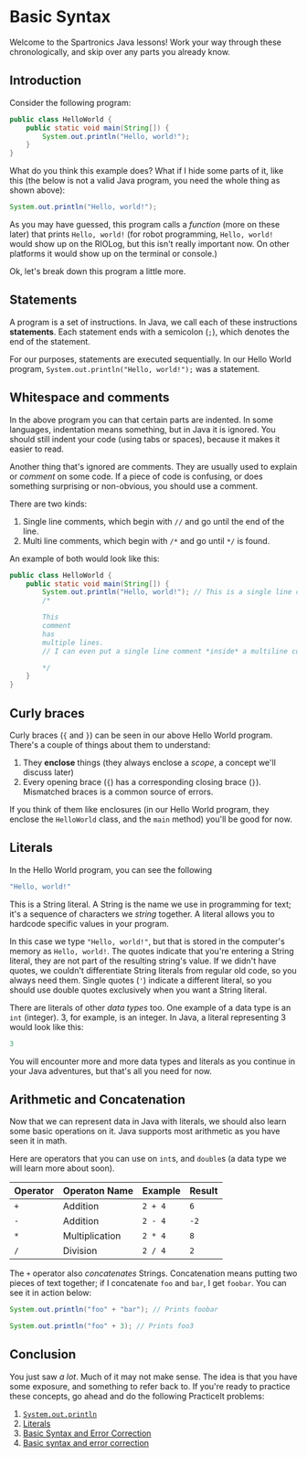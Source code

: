 # Basic Syntax
Welcome to the Spartronics Java lessons! Work your way through these chronologically, and skip over any parts you already know.

## Introduction
Consider the following program:

```java
public class HelloWorld {
	public static void main(String[]) {
		System.out.println("Hello, world!");
	}
}
```

What do you think this example does? What if I hide some parts of it, like this (the below is not a valid Java program, you need the whole thing as shown above):
```java
System.out.println("Hello, world!");
```

As you may have guessed, this program calls a _function_ (more on these later) that prints `Hello, world!` (for robot programming, `Hello, world!` would show up on the RIOLog, but this isn't really important now. On other platforms it would show up on the terminal or console.)

Ok, let's break down this program a little more.

## Statements
A program is a set of instructions. In Java, we call each of these instructions **statements**. Each statement ends with a semicolon (`;`), which denotes the end of the statement.

For our purposes, statements are executed sequentially. In our Hello World program, `System.out.println("Hello, world!");` was a statement.

## Whitespace and comments
In the above program you can that certain parts are indented. In some languages, indentation means something, but in Java it is ignored. You should still indent your code (using tabs or spaces), because it makes it easier to read.

Another thing that's ignored are comments. They are usually used to explain or *comment* on some code. If a piece of code is confusing, or does something surprising or non-obvious, you should use a comment.

There are two kinds:
 1. Single line comments, which begin with `//` and go until the end of the line.
 2. Multi line comments, which begin with `/*` and go until `*/` is found.

An example of both would look like this:
```java
public class HelloWorld {
	public static void main(String[]) {
		System.out.println("Hello, world!"); // This is a single line comment
		/*

		This
		comment
		has
		multiple lines.
		// I can even put a single line comment *inside* a multiline comment! Commentception!?!?!?

		*/
	}
}
```

## Curly braces
Curly braces (`{` and `}`) can be seen in our above Hello World program. There's a couple of things about them to understand:
 1. They **enclose** things (they always enclose a _scope_, a concept we'll discuss later)
 2. Every opening brace (`{`) has a corresponding closing brace (`}`). Mismatched braces is a common source of errors.

If you think of them like enclosures (in our Hello World program, they enclose the `HelloWorld` class, and the `main` method) you'll be good for now.

## Literals
In the Hello World program, you can see the following

```java
"Hello, world!"
```

This is a String literal. A String is the name we use in programming for text; it's a sequence of characters we _string_ together. A literal allows you to hardcode specific values in your program.

In this case we type `"Hello, world!"`, but that is stored in the computer's memory as `Hello, world!`. The quotes indicate that you're entering a String literal, they are not part of the resulting string's value. If we didn't have quotes, we couldn't differentiate String literals from regular old code, so you always need them. Single quotes (`'`) indicate a different literal, so you should use double quotes exclusively when you want a String literal.

There are literals of other _data types_ too. One example of a data type is an `int` (integer). 3, for example, is an integer. In Java, a literal representing 3 would look like this:

```java
3
```

You will encounter more and more data types and literals as you continue in your Java adventures, but that's all you need for now.

## Arithmetic and Concatenation
Now that we can represent data in Java with literals, we should also learn some basic operations on it. Java supports most arithmetic as you have seen it in math.

Here are operators that you can use on `int`s, and `double`s (a data type we will learn more about soon).

| Operator | Operaton Name | Example | Result |
| -------- | ------------- | ------- | ------ |
| `+` | Addition |  `2 + 4` | `6` |
| `-` | Addition |  `2 - 4` | `-2` |
| `*` | Multiplication |  `2 * 4` | `8` |
| `/` | Division |  `2 / 4` |  `2` |

The `+` operator also _concatenates_ Strings. Concatenation means putting two pieces of text together; if I concatenate `foo` and `bar`, I get `foobar`. You can see it in action below:

```java
System.out.println("foo" + "bar"); // Prints foobar
```

```java
System.out.println("foo" + 3); // Prints foo3
```

## Conclusion
You just saw _a lot_. Much of it may not make sense. The idea is that you have some exposure, and something to refer back to. If you're ready to practice these concepts, go ahead and do the following PracticeIt problems:
 1.  [`System.out.println`](https://practiceit.cs.washington.edu/problem/view/bjp4/chapter1/s7%2DoutputSyntax)
 2. [Literals](https://practiceit.cs.washington.edu/problem/view/bjp4/chapter2/s1%2DlegalIntLiterals)
 3. [Basic Syntax and Error Correction](https://practiceit.cs.washington.edu/problem/view/bjp4/chapter1/s20%2DFamousSpeech%2Derrors)
 4. [Basic syntax and error correction](https://practiceit.cs.washington.edu/problem/view/bjp4/chapter1/s19%2DSecretMessage%2Derrors)
